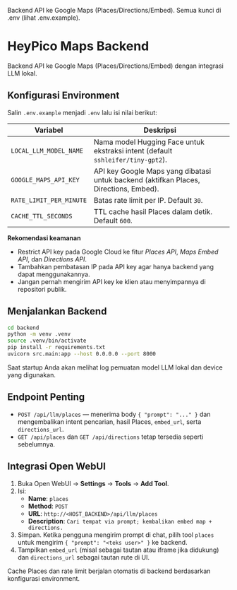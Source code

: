 Backend API ke Google Maps (Places/Directions/Embed). Semua kunci di .env (lihat .env.example).
# HeyPico Maps Backend

Backend API ke Google Maps (Places/Directions/Embed) dengan integrasi LLM lokal.

## Konfigurasi Environment

Salin `.env.example` menjadi `.env` lalu isi nilai berikut:

| Variabel | Deskripsi |
| --- | --- |
| `LOCAL_LLM_MODEL_NAME` | Nama model Hugging Face untuk ekstraksi intent (default `sshleifer/tiny-gpt2`). |
| `GOOGLE_MAPS_API_KEY` | API key Google Maps yang dibatasi untuk backend (aktifkan Places, Directions, Embed). |
| `RATE_LIMIT_PER_MINUTE` | Batas rate limit per IP. Default `30`. |
| `CACHE_TTL_SECONDS` | TTL cache hasil Places dalam detik. Default `600`. |

**Rekomendasi keamanan**

- Restrict API key pada Google Cloud ke fitur *Places API*, *Maps Embed API*, dan *Directions API*.
- Tambahkan pembatasan IP pada API key agar hanya backend yang dapat menggunakannya.
- Jangan pernah mengirim API key ke klien atau menyimpannya di repositori publik.

## Menjalankan Backend

```bash
cd backend
python -m venv .venv
source .venv/bin/activate
pip install -r requirements.txt
uvicorn src.main:app --host 0.0.0.0 --port 8000
```

Saat startup Anda akan melihat log pemuatan model LLM lokal dan device yang digunakan.

## Endpoint Penting

- `POST /api/llm/places` — menerima body `{ "prompt": "..." }` dan mengembalikan intent pencarian, hasil Places, `embed_url`, serta `directions_url`.
- `GET /api/places` dan `GET /api/directions` tetap tersedia seperti sebelumnya.

## Integrasi Open WebUI

1. Buka Open WebUI → **Settings** → **Tools** → **Add Tool**.
2. Isi:
   - **Name**: `places`
   - **Method**: `POST`
   - **URL**: `http://<HOST_BACKEND>/api/llm/places`
   - **Description**: `Cari tempat via prompt; kembalikan embed map + directions.`
3. Simpan. Ketika pengguna mengirim prompt di chat, pilih tool `places` untuk mengirim `{ "prompt": "<teks user>" }` ke backend.
4. Tampilkan `embed_url` (misal sebagai tautan atau iframe jika didukung) dan `directions_url` sebagai tautan rute di UI.

Cache Places dan rate limit berjalan otomatis di backend berdasarkan konfigurasi environment.